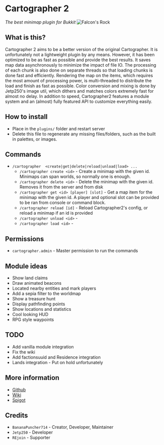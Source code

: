 # Cartographer 2
*The best minimap plugin for Bukkit*
![Falcon's Rock](https://i.imgur.com/RCkxvQ4.png)

## What is this?
Cartographer 2 aims to be a better version of the original Cartographer. It is unfortunately not a lightweight plugin by any means. However, it has been optimized to be as fast as possible and provide the best results. It saves map data asynchronously to minimize the impact of file IO. The processing of each chunk is also done on separate threads so that loading chunks is done fast and efficiently. Rendering the map on the items, which requires the most amount of processing power, is multi-threaded to distribute the load and finish as fast as possible. Color conversion and mixing is done by Jetp250's image util, which dithers and matches colors extremely fast for almost no delay. In addition to speed, Cartographer2 features a module system and an (almost) fully featured API to customize everything easily.

## How to install
- Place in the `plugins/` folder and restart server
- Delete this file to regenerate any missing files/folders, such as the built in palettes, or images.

## Commands
- `/cartographer  <create|get|delete|reload|unload|load> ...`
  - `/cartographer create <id>` - Create a minimap with the given id. Minimaps can span worlds, so normally one is enough.
  - `/cartographer delete <id>` - Delete the minimap with the given id. Removes it from the server and from disk
  - `/cartographer get <id> [player] [slot]` - Get a map item for the minimap with the given id. A player and optional slot can be provided to be ran from console or command block.
  - `/cartographer reload [id]` -  Reload Cartographer2's config, or reload a minimap if an id is provided
  - `/cartographer unload <id>` - 
  - `/cartographer load <id>` - 

## Permissions
- `cartographer.admin` - Master permission to run the commands

## Module ideas
- Show land claims
- Draw animated beacons
- Located nearby entities and mark players
- Add a sepia filter to the worldmap
- Show a treasure hunt
- Display pathfinding points
- Show locations and statistics
- Cool looking HUD
- RPG style waypoints

## TODO
- Add vanilla module integration
- Fix the wiki
- Add factionsuuid and Residence integration
- Lands integration - Put on hold unfortunately

## More information
- [Github](https://github.com/BananaPuncher714/Cartographer2)
- [Wiki](https://github.com/BananaPuncher714/Cartographer2/wiki)
- [Spigot](https://www.spigotmc.org/resources/46922/)

## Credits
- `BananaPuncher714` - Creator, Developer, Maintainer
- `Jetp250` - Developer
- `REjoin` - Supporter